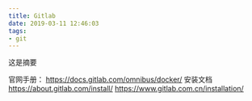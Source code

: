 ```yaml
---
title: Gitlab
date: 2019-03-11 12:46:03
tags:
- git
---
```

这是摘要
<!-- more -->

官网手册：
https://docs.gitlab.com/omnibus/docker/
安装文档
https://about.gitlab.com/install/
https://www.gitlab.com.cn/installation/